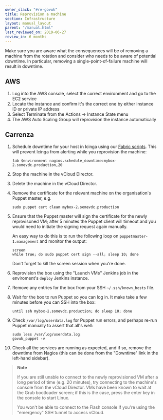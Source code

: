 ```yaml
---
owner_slack: "#re-govuk"
title: Reprovision a machine
section: Infrastructure
layout: manual_layout
parent: "/manual.html"
last_reviewed_on: 2019-06-27
review_in: 6 months
---
```


Make sure you are aware what the consequences will be of removing a
machine from the rotation and consider who needs to be aware of
potential downtime. In particular, removing a single-point-of-failure
machine will result in downtime.

## AWS

1.  Log into the AWS console, select the correct environment and go to the EC2 service
2.  Locate the instance and confirm it's the correct one by either instance ID or private IP address
3.  Select Terminate from the Actions -> Instance State menu
4.  The AWS Auto Scaling Group will reprovision the instance automatically

## Carrenza

1.  Schedule downtime for your host in Icinga using our [Fabric
    scripts](https://github.com/alphagov/fabric-scripts). This will
    prevent Icinga from alerting while you reprovision the machine:

        fab $environment nagios.schedule_downtime:mybox-2.somevdc.production,20

2.  Stop the machine in the vCloud Director.
3.  Delete the machine in the vCloud Director.
4.  Remove the certificate for the relevant machine on the
    organisation's Puppet master, e.g.

        sudo puppet cert clean mybox-2.somevdc.production

5.  Ensure that the Puppet master will sign the certificate for the
    newly reprovisoned VM; after 5 minutes the Puppet client will
    timeout and you would need to initiate the signing request
    again manually.

    An easy way to do this is to run the following loop on
    `puppetmaster-1.management` and monitor the output:

        screen
        while true; do sudo puppet cert sign --all; sleep 10; done

    Don't forget to kill the screen session when you're done.

6.  Reprovision the box using the "Launch VMs" Jenkins job in the
    enviroment's `deploy` Jenkins instance.
7.  Remove any entries for the box from your SSH
    `~/.ssh/known_hosts` file.
8.  Wait for the box to run Puppet so you can log in. It make take a few
    minutes before you can SSH into the box:

        until ssh mybox-2.somevdc.production; do sleep 10; done

9.  Check `/var/log/userdata.log` for Puppet run errors, and perhaps
    re-run Puppet manually to assert that all's well:

        sudo less /var/log/userdata.log
        govuk_puppet -v

10. Check all the services are running as expected, and if so, remove
    the downtime from Nagios (this can be done from the "Downtime" link
    in the left-hand sidebar).

> **Note**
>
> If you are still unable to connect to the newly reprovisioned VM after
> a long period of time (e.g. 20 minutes), try connecting to the
> machine's console from the vCloud Director. VMs have been known to
> wait at the Grub bootloader screen; if this is the case, press the
> enter key in the console to start Linux.
>
> You won't be able to connect to the Flash console if you're using the
> "emergency" SSH tunnel to access vCloud.
